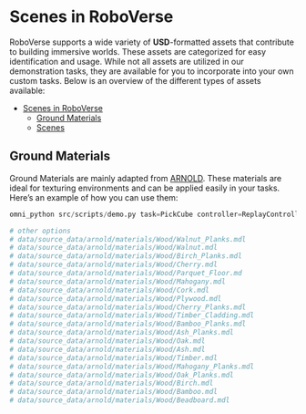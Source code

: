 # Scenes in RoboVerse

RoboVerse supports a wide variety of **USD**-formatted assets that contribute to building immersive worlds. These assets are categorized for easy identification and usage. While not all assets are utilized in our demonstration tasks, they are available for you to incorporate into your own custom tasks. Below is an overview of the different types of assets available:

- [Scenes in RoboVerse](#scenes-in-roboverse)
  - [Ground Materials](#ground-materials)
  - [Scenes](#scenes)

## Ground Materials
Ground Materials are mainly adapted from [ARNOLD](https://arnold-benchmark.github.io/). These materials are ideal for texturing environments and can be applied easily in your tasks. Here’s an example of how you can use them:

```python
omni_python src/scripts/demo.py task=PickCube controller=ReplayController robot=Franka num_envs=4 demo_collection=true ground.material_mdl_path=data/source_data/arnold/materials/Wood/Bamboo.mdl

# other options
# data/source_data/arnold/materials/Wood/Walnut_Planks.mdl
# data/source_data/arnold/materials/Wood/Walnut.mdl
# data/source_data/arnold/materials/Wood/Birch_Planks.mdl
# data/source_data/arnold/materials/Wood/Cherry.mdl
# data/source_data/arnold/materials/Wood/Parquet_Floor.md
# data/source_data/arnold/materials/Wood/Mahogany.mdl
# data/source_data/arnold/materials/Wood/Cork.mdl
# data/source_data/arnold/materials/Wood/Plywood.mdl
# data/source_data/arnold/materials/Wood/Cherry_Planks.mdl
# data/source_data/arnold/materials/Wood/Timber_Cladding.mdl
# data/source_data/arnold/materials/Wood/Bamboo_Planks.mdl
# data/source_data/arnold/materials/Wood/Ash_Planks.mdl
# data/source_data/arnold/materials/Wood/Oak.mdl
# data/source_data/arnold/materials/Wood/Ash.mdl
# data/source_data/arnold/materials/Wood/Timber.mdl
# data/source_data/arnold/materials/Wood/Mahogany_Planks.mdl
# data/source_data/arnold/materials/Wood/Oak_Planks.mdl
# data/source_data/arnold/materials/Wood/Birch.mdl
# data/source_data/arnold/materials/Wood/Bamboo.mdl
# data/source_data/arnold/materials/Wood/Beadboard.mdl
```

